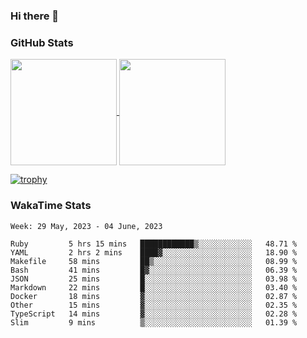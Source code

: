 ### Hi there 👋

### GitHub Stats

<a href="https://github.com/anuraghazra/github-readme-stats">
  <img align="center" height="170px" src="https://github-readme-stats.vercel.app/api/top-langs/?username=tksfjt1024&layout=compact&count_private=true&show_icons=true&show_icons=true&theme=graywhite" />
</a>
<a href="https://github.com/anuraghazra/github-readme-stats">
  <img align="center" height="170px" src="https://github-readme-stats.vercel.app/api?username=tksfjt1024&count_private=true&show_icons=true&show_icons=true&theme=graywhite" />
</a>

[![trophy](https://github-profile-trophy.vercel.app/?username=tksfjt1024)](https://github.com/ryo-ma/github-profile-trophy)

### WakaTime Stats

<!--START_SECTION:waka-->
```text
Week: 29 May, 2023 - 04 June, 2023

Ruby         5 hrs 15 mins   ████████████▒░░░░░░░░░░░░   48.71 % 
YAML         2 hrs 2 mins    ████▓░░░░░░░░░░░░░░░░░░░░   18.90 % 
Makefile     58 mins         ██▒░░░░░░░░░░░░░░░░░░░░░░   08.99 % 
Bash         41 mins         █▓░░░░░░░░░░░░░░░░░░░░░░░   06.39 % 
JSON         25 mins         █░░░░░░░░░░░░░░░░░░░░░░░░   03.98 % 
Markdown     22 mins         █░░░░░░░░░░░░░░░░░░░░░░░░   03.40 % 
Docker       18 mins         ▓░░░░░░░░░░░░░░░░░░░░░░░░   02.87 % 
Other        15 mins         ▓░░░░░░░░░░░░░░░░░░░░░░░░   02.35 % 
TypeScript   14 mins         ▓░░░░░░░░░░░░░░░░░░░░░░░░   02.28 % 
Slim         9 mins          ▒░░░░░░░░░░░░░░░░░░░░░░░░   01.39 % 
```
<!--END_SECTION:waka-->
